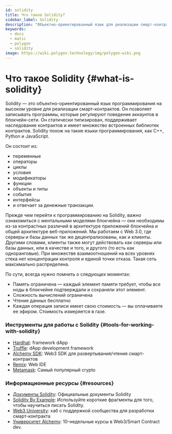 ```yaml
---
id: solidity
title: Что такое Solidity?
sidebar_label: Solidity
description: "Объектно-ориентированный язык для реализации смарт-контрактов."
keywords:
  - docs
  - matic
  - polygon
  - solidity
image: https://wiki.polygon.technology/img/polygon-wiki.png
---
```


# Что такое Solidity {#what-is-solidity}

Solidity — это объектно-ориентированный язык программирования на высоком уровне для реализации смарт-контрактов. Он позволяет записывать программы, которые регулируют поведение аккаунтов в блокчейн-сети. Он статически типизирован, поддерживает наследование контрактов и имеет множество встроенных библиотек контрактов. Solidity похож на такие языки программирования, как C++, Python и JavaScript.

Он состоит из:
- переменные
- операторы
- циклы
- условия
- модификаторы
- функции
- объекты и типы
- события
- интерфейсы
- и отвечает за денежные транзакции.

Прежде чем перейти к программированию на Solidity, важно ознакомиться с ментальными моделями блокчейна — они необходимы из-за контрастных различий в архитектуре приложений блокчейна и общей архитектуре веб-приложений.
Мы работаем с Web 3.0, где серверы и базы данных так же децентрализованы, как и клиенты. Другими словами, клиенты также могут действовать как серверы или базы данных, или в качестве и того, и другого (то есть как одноранговые). При множестве взаимоотношений на всех уровнях стека нет концентрации контроля и единой точки отказа. Такая сеть максимально распределена.

По сути, всегда нужно помнить о следующих моментах:

- Память ограничена — каждый элемент памяти требует, чтобы все ноды в блокчейне подтверждали и сохраняли этот элемент.
- Сложность вычислений ограничена
- Чтение данных бесплатно
- Каждая операция записи имеет свою стоимость — вы оплачиваете ее эфиром. Стоимость измеряется в газе.

### Инструменты для работы с Solidity {#tools-for-working-with-solidity}
- [Hardhat](https://hardhat.org): framework dApp
- [Truffle](https://trufflesuite.com/): dApp development framework
- [Alchemy SDK](https://docs.alchemy.com/reference/alchemy-sdk-quickstart): Web3 SDK для развертывания/чтения смарт-контрактов
- [Remix](https://remix-project.org/): Web IDE
- [Metamask](https://metamask.io/): Самый популярный crypto

### Информационные ресурсы {#resources}

- [Документы Solidity](https://solidity.readthedocs.io/): Официальные документы Solidity
- [Solidity By Example](https://solidity-by-example.org/): Используйте короткие фрагменты для того, чтобы научиться писать Solidity.
- [Web3 University](https://web3.university): хаб с поддержкой сообщества для разработки смарт-контракта
- [Университет Alchemy](https://university.alchemy.com/): 10-недельные курсы в Web3/Smart Contract dev.

